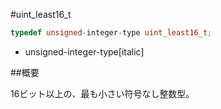 #uint_least16_t
```cpp
typedef unsigned-integer-type uint_least16_t;
```
* unsigned-integer-type[italic]

##概要


16ビット以上の、最も小さい符号なし整数型。
